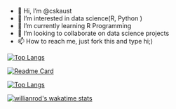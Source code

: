 - 👋 Hi, I’m @cskaust
- 👀 I’m interested in data science(R, Python )
- 🌱 I’m currently learning R Programming 
- 💞️ I’m looking to collaborate on data science projects
- 📫 How to reach me, just fork this and type hi;)


[![Top Langs](https://github-readme-stats.vercel.app/api/top-langs/?username=cskaust)](https://github.com/cskaust/github-readme-stats)




[![Readme Card](https://github-readme-stats.vercel.app/api/pin/?username=cskaust&repo=github-readme-stats)](https://github.com/cskaust/github-readme-stats)




[![Top Langs](https://github-readme-stats.vercel.app/api/top-langs/?username=cskaust&layout=compact)](https://github.com/cskaust/github-readme-stats)




[![willianrod's wakatime stats](https://github-readme-stats.vercel.app/api/wakatime?username=cskaust)](https://github.com/cskaust/github-readme-stats)
